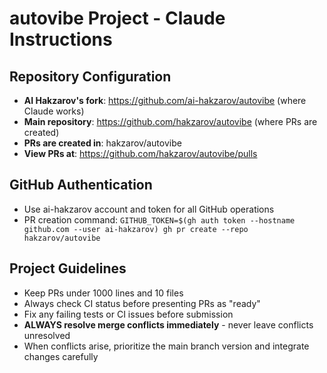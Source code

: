 # autovibe Project - Claude Instructions

## Repository Configuration
- **AI Hakzarov's fork**: https://github.com/ai-hakzarov/autovibe (where Claude works)
- **Main repository**: https://github.com/hakzarov/autovibe (where PRs are created)
- **PRs are created in**: hakzarov/autovibe
- **View PRs at**: https://github.com/hakzarov/autovibe/pulls

## GitHub Authentication  
- Use ai-hakzarov account and token for all GitHub operations
- PR creation command: `GITHUB_TOKEN=$(gh auth token --hostname github.com --user ai-hakzarov) gh pr create --repo hakzarov/autovibe`

## Project Guidelines
- Keep PRs under 1000 lines and 10 files
- Always check CI status before presenting PRs as "ready"
- Fix any failing tests or CI issues before submission
- **ALWAYS resolve merge conflicts immediately** - never leave conflicts unresolved
- When conflicts arise, prioritize the main branch version and integrate changes carefully